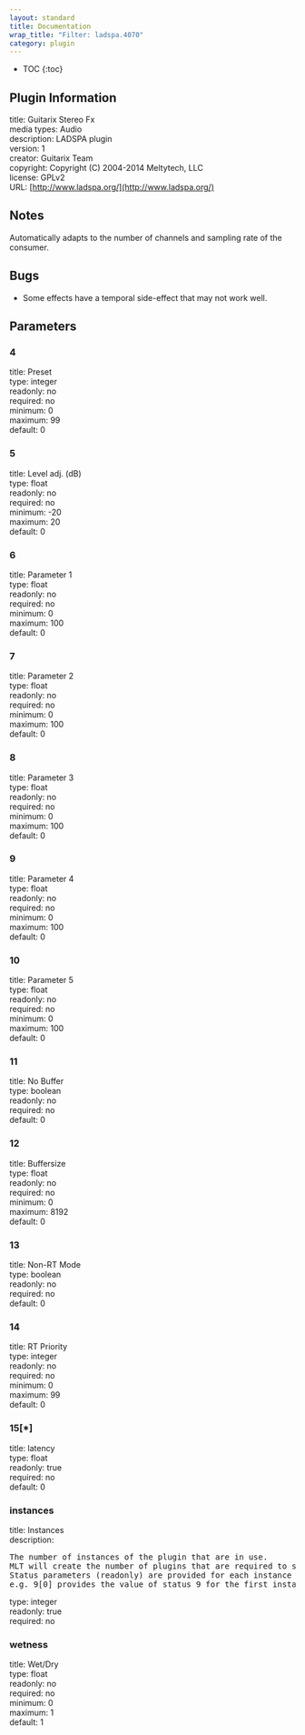 ```yaml
---
layout: standard
title: Documentation
wrap_title: "Filter: ladspa.4070"
category: plugin
---
```

* TOC
{:toc}

## Plugin Information

title: Guitarix Stereo Fx  
media types:
Audio  
description: LADSPA plugin  
version: 1  
creator: Guitarix Team  
copyright: Copyright (C) 2004-2014 Meltytech, LLC  
license: GPLv2  
URL: [http://www.ladspa.org/](http://www.ladspa.org/)  

## Notes

Automatically adapts to the number of channels and sampling rate of the consumer.

## Bugs

* Some effects have a temporal side-effect that may not work well.


## Parameters

### 4

title: Preset    
type: integer  
readonly: no  
required: no  
minimum: 0  
maximum: 99  
default: 0  

### 5

title: Level adj. (dB)    
type: float  
readonly: no  
required: no  
minimum: -20  
maximum: 20  
default: 0  

### 6

title: Parameter 1    
type: float  
readonly: no  
required: no  
minimum: 0  
maximum: 100  
default: 0  

### 7

title: Parameter 2    
type: float  
readonly: no  
required: no  
minimum: 0  
maximum: 100  
default: 0  

### 8

title: Parameter 3    
type: float  
readonly: no  
required: no  
minimum: 0  
maximum: 100  
default: 0  

### 9

title: Parameter 4    
type: float  
readonly: no  
required: no  
minimum: 0  
maximum: 100  
default: 0  

### 10

title: Parameter 5    
type: float  
readonly: no  
required: no  
minimum: 0  
maximum: 100  
default: 0  

### 11

title: No Buffer    
type: boolean  
readonly: no  
required: no  
default: 0  

### 12

title: Buffersize    
type: float  
readonly: no  
required: no  
minimum: 0  
maximum: 8192  
default: 0  

### 13

title: Non-RT Mode    
type: boolean  
readonly: no  
required: no  
default: 0  

### 14

title: RT Priority    
type: integer  
readonly: no  
required: no  
minimum: 0  
maximum: 99  
default: 0  

### 15[*]

title: latency    
type: float  
readonly: true  
required: no  
default: 0  

### instances

title: Instances    
description:
<pre>
The number of instances of the plugin that are in use.
MLT will create the number of plugins that are required to support the number of audio channels.
Status parameters (readonly) are provided for each instance and are accessed by specifying the instance number after the identifier (starting at zero).
e.g. 9[0] provides the value of status 9 for the first instance.
</pre>
type: integer  
readonly: true  
required: no  

### wetness

title: Wet/Dry    
type: float  
readonly: no  
required: no  
minimum: 0  
maximum: 1  
default: 1  

